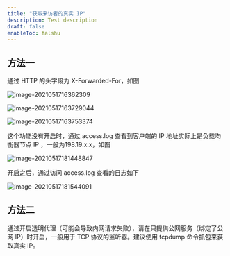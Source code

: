 ```yaml
---
title: "获取来访者的真实 IP"
description: Test description
draft: false
enableToc: falshu
---
```


## 方法一

通过 HTTP 的头字段为 X-Forwarded-For，如图

![image-2021051716362309](../../_images/lb_get_real_ip_01.png)

![image-20210517163729044](../../_images/lb_get_real_ip_02.png)

![image-20210517163753374](../../_images/lb_get_real_ip_03.png)

这个功能没有开启时，通过 access.log 查看到客户端的 IP 地址实际上是负载均衡器节点 IP ，一般为198.19.x.x，如图

![image-20210517181448847](../../_images/lb_get_real_ip_04.png)

开启之后，通过访问 access.log 查看的日志如下

![image-20210517181544091](../../_images/lb_get_real_ip_05.png)

## 方法二

通过开启透明代理（可能会导致内网请求失败），请在只提供公网服务（绑定了公网 IP）时开启，一般用于 TCP 协议的监听器。建议使用 tcpdump 命令抓包来获取真实 IP。

